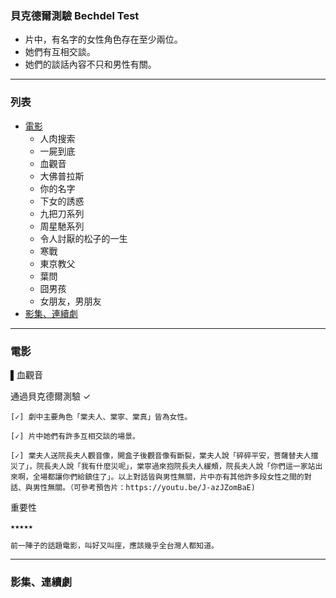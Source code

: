 <h3>貝克德爾測驗 Bechdel Test</h3>

* 片中，有名字的女性角色存在至少兩位。
* 她們有互相交談。
* 她們的談話內容不只和男性有關。

---

<h3>列表</h3>

* [電影](#電影)
    * 人肉搜索
    * 一屍到底
    * 血觀音
    * 大佛普拉斯
    * 你的名字
    * 下女的誘惑
    * 九把刀系列
    * 周星馳系列
    * 令人討厭的松子的一生
    * 寒戰
    * 東京教父
    * 葉問
    * 囧男孩
    * 女朋友，男朋友
* [影集、連續劇](#影集)

---

<h3 id="電影">電影</h3>

▌血觀音

通過貝克德爾測驗 ✓

    [✓] 劇中主要角色「棠夫人、棠寧、棠真」皆為女性。
    
    [✓] 片中她們有許多互相交談的場景。
    
    [✓] 棠夫人送院長夫人觀音像，開盒子後觀音像有斷裂，棠夫人說「碎碎平安，菩薩替夫人擋災了」，院長夫人說「我有什麼災呢」，棠寧過來抱院長夫人緩頰，院長夫人說「你們這一家站出來啊，全場都讓你們給鎮住了」。以上對話皆與男性無關，片中亦有其他許多段女性之間的對話、與男性無關。（可參考預告片：https://youtu.be/J-azJZomBaE)

重要性

    ★★★★★
    
    前一陣子的話題電影，叫好又叫座，應該幾乎全台灣人都知道。

---

<h3 id="影集">影集、連續劇</h3>
